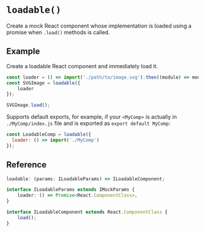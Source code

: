 # `loadable()`

Create a mock React component whose implementation is loaded using a promise when `.load()` methods is called.

## Example

Create a loadable React component and immediately load it.

```js
const loader = () => import('./path/to/image.svg').then((module) => module.MySVGComponent);
const SVGImage = loadable({
    loader
});

SVGImage.load();
```

Supports default exports, for example, if your `<MyComp>` is actually in `./MyComp/index.js` file
and is exported as `export default MyComp`:

```js
const LoadableComp = loadable({
  loader: () => import('./MyComp')
});
```


## Reference

```ts
loadable: (params: ILoadableParams) => ILoadableComponent;

interface ILoadableParams extends IMockParams {
    loader: () => Promise<React.ComponentClass>,
}

interface ILoadableComponent extends React.ComponentClass {
    load();
}
```
